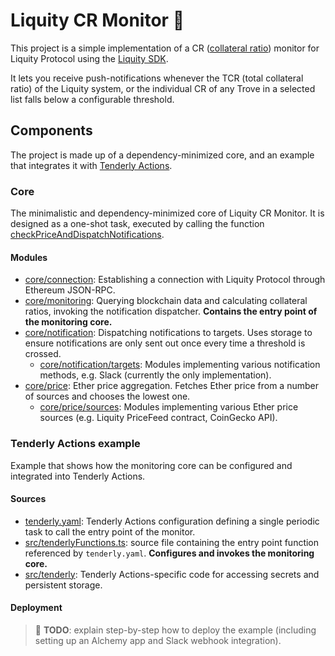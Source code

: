 # Liquity CR Monitor 🚨

This project is a simple implementation of a CR ([collateral ratio](https://docs.liquity.org/faq/borrowing#what-is-the-collateral-ratio)) monitor for Liquity Protocol using the [Liquity SDK](https://docs.liquity.org/documentation/sdk).

It lets you receive push-notifications whenever the TCR (total collateral ratio) of the Liquity system, or the individual CR of any Trove in a selected list falls below a configurable threshold.

## Components

The project is made up of a dependency-minimized core, and an example that integrates it with [Tenderly Actions](https://docs.tenderly.co/web3-actions/intro-to-web3-actions).

### Core

The minimalistic and dependency-minimized core of Liquity CR Monitor. It is designed as a one-shot task, executed by calling the function [checkPriceAndDispatchNotifications](src/core/monitoring/index.ts).

#### Modules

- [core/connection](src/core/connection/index.ts): Establishing a connection with Liquity Protocol through Ethereum JSON-RPC.
- [core/monitoring](src/core/monitoring/index.ts): Querying blockchain data and calculating collateral ratios, invoking the notification dispatcher. **Contains the entry point of the monitoring core.**
- [core/notification](src/core/notification/index.ts): Dispatching notifications to targets. Uses storage to ensure notifications are only sent out once every time a threshold is crossed.
  - [core/notification/targets](src/core/notification/targets): Modules implementing various notification methods, e.g. Slack (currently the only implementation).
- [core/price](src/core/price/index.ts): Ether price aggregation. Fetches Ether price from a number of sources and chooses the lowest one.
  - [core/price/sources](src/core/price/sources): Modules implementing various Ether price sources (e.g. Liquity PriceFeed contract, CoinGecko API).

### Tenderly Actions example

Example that shows how the monitoring core can be configured and integrated into Tenderly Actions.

#### Sources

- [tenderly.yaml](tenderly.yaml): Tenderly Actions configuration defining a single periodic task to call the entry point of the monitor.
- [src/tenderlyFunctions.ts](src/tenderlyFunctions.ts): source file containing the entry point function referenced by `tenderly.yaml`. **Configures and invokes the monitoring core.**
- [src/tenderly](src/tenderly): Tenderly Actions-specific code for accessing secrets and persistent storage.

#### Deployment

> 🚧 **TODO**: explain step-by-step how to deploy the example (including setting up an Alchemy app and Slack webhook integration).

